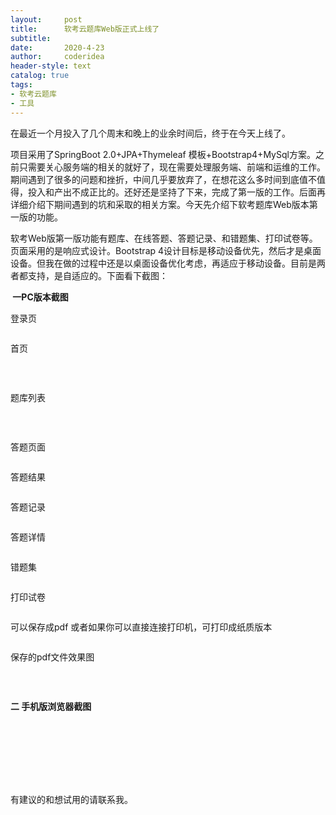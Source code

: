 ```yaml
---
layout:     post
title:      软考云题库Web版正式上线了
subtitle:   
date:       2020-4-23
author:     coderidea
header-style: text
catalog: true
tags:
- 软考云题库
- 工具
--- 
```

<p>在最近一个月投入了几个周末和晚上的业余时间后，终于在今天上线了。</p>

<p>项目采用了SpringBoot 2.0+JPA+Thymeleaf 模板+Bootstrap4+MySql方案。之前只需要关心服务端的相关的就好了，现在需要处理服务端、前端和运维的工作。期间遇到了很多的问题和挫折，中间几乎要放弃了，在想花这么多时间到底值不值得，投入和产出不成正比的。还好还是坚持了下来，完成了第一版的工作。后面再详细介绍下期间遇到的坑和采取的相关方案。今天先介绍下软考题库Web版本第一版的功能。</p>

<p>软考Web版第一版功能有题库、在线答题、答题记录、和错题集、打印试卷等。页面采用的是响应式设计。Bootstrap 4设计目标是移动设备优先，然后才是桌面设备。但我在做的过程中还是以桌面设备优化考虑，再适应于移动设备。目前是两者都支持，是自适应的。下面看下截图：</p>

<p><strong> 一PC版本截图</strong></p>

<p>登录页</p>

<p><img alt="" class="has" src="https://imgconvert.csdnimg.cn/aHR0cHM6Ly9tbWJpei5xcGljLmNuL21tYml6X3BuZy9SWXZyS1BFTTZIU2ljTFhzcnJMT1AzVGpwR3Bna3hxcjhzTUV1bnlUWlYzYXpUVUZIc2ZWb0N2UmhyMm5GT1UwZlZmTFhpYXFGdDMwalpnaHZCMkhSaG9BLzY0MA?x-oss-process=image/format,png" /></p>

<p>首页</p>

<p><img alt="" class="has" src="https://imgconvert.csdnimg.cn/aHR0cHM6Ly9tbWJpei5xcGljLmNuL21tYml6X3BuZy9SWXZyS1BFTTZIU2ljTFhzcnJMT1AzVGpwR3Bna3hxcjhOaWFhQTdzd1lYOWI4bmRGOVhiWXBBeVh4M0ZQeExvVGdiaWFPeTFwSXNLaWFpYnJWcHAzMVBLNEdRLzY0MA?x-oss-process=image/format,png" /></p>

<p> </p>

<p>题库列表</p>

<p><img alt="" class="has" src="https://imgconvert.csdnimg.cn/aHR0cHM6Ly9tbWJpei5xcGljLmNuL21tYml6X3BuZy9SWXZyS1BFTTZIU2ljTFhzcnJMT1AzVGpwR3Bna3hxcjhtYjJDR25QNFpxbUE4a3hLNDBkeldpY3I4VWF3ZEdUalRNWHQ4MGpzN05Ja2c5bk52VFdJV1dBLzY0MA?x-oss-process=image/format,png" /></p>

<p> </p>

<p>答题页面</p>

<p><img alt="" class="has" src="https://imgconvert.csdnimg.cn/aHR0cHM6Ly9tbWJpei5xcGljLmNuL21tYml6X3BuZy9SWXZyS1BFTTZIU2ljTFhzcnJMT1AzVGpwR3Bna3hxcjhjbVV5Vmhsa3gyaWNBRXMyaWNpY2lhWkZsMmZaV2RjR3VhaloxNXlBUGlhY0c2dll5Sk5SRGJlVHJlUS82NDA?x-oss-process=image/format,png" /></p>

<p>答题结果</p>

<p><img alt="" class="has" src="https://imgconvert.csdnimg.cn/aHR0cHM6Ly9tbWJpei5xcGljLmNuL21tYml6X3BuZy9SWXZyS1BFTTZIU2ljTFhzcnJMT1AzVGpwR3Bna3hxcjgyalhidFE3RjZRQ0lidmlhM1NRa3pOelhYeDFqSW16WVJjWU85cDhFYWJlbGljb09LQmQ3R0VSUS82NDA?x-oss-process=image/format,png" /></p>

<p>答题记录</p>

<p><img alt="" class="has" src="https://imgconvert.csdnimg.cn/aHR0cHM6Ly9tbWJpei5xcGljLmNuL21tYml6X3BuZy9SWXZyS1BFTTZIU2ljTFhzcnJMT1AzVGpwR3Bna3hxcjhGYmliSDY3RmliMDJLdndxSVpLdUFTWVI2TVNMemtwd1BGYWt4VnE3alhHMzZjYzQ3eWU0WmtLQS82NDA?x-oss-process=image/format,png" /></p>

<p>答题详情</p>

<p><img alt="" class="has" src="https://imgconvert.csdnimg.cn/aHR0cHM6Ly9tbWJpei5xcGljLmNuL21tYml6X3BuZy9SWXZyS1BFTTZIU2ljTFhzcnJMT1AzVGpwR3Bna3hxcjhOM2NkcDNrV3lZZkNpYVRVVnhvczJtM0R0OGNsME5xZ2dkbzc3Q2o5VmZEZFNQN3B3VTZxd0xnLzY0MA?x-oss-process=image/format,png" /></p>

<p>错题集</p>

<p><img alt="" class="has" src="https://imgconvert.csdnimg.cn/aHR0cHM6Ly9tbWJpei5xcGljLmNuL21tYml6X3BuZy9SWXZyS1BFTTZIU2ljTFhzcnJMT1AzVGpwR3Bna3hxcjhzM1NKb3RORUNVRnBibXQ5UXM3OWN6Qk9YS0NtcVJWWGtHUURnRk9KaWNhMU1NS0ZkbWRpY0dOZy82NDA?x-oss-process=image/format,png" /></p>

<p>打印试卷</p>

<p><img alt="" class="has" src="https://imgconvert.csdnimg.cn/aHR0cHM6Ly9tbWJpei5xcGljLmNuL21tYml6X3BuZy9SWXZyS1BFTTZIU2ljTFhzcnJMT1AzVGpwR3Bna3hxcjgwbEJKR0VqMU9od21vZWxUZ3ZucjJPbGtVWE5CNEF1R0ZBNG1Xb2V3R2lhVFVXQVQ1dU1VZFdBLzY0MA?x-oss-process=image/format,png" /></p>

<p>可以保存成pdf 或者如果你可以直接连接打印机，可打印成纸质版本</p>

<p><img alt="" class="has" src="https://imgconvert.csdnimg.cn/aHR0cHM6Ly9tbWJpei5xcGljLmNuL21tYml6X3BuZy9SWXZyS1BFTTZIU2ljTFhzcnJMT1AzVGpwR3Bna3hxcjh5MXN5bFpyd01kWTZMamFVN0MzV09vZG9jUHpLbmF2cEpSaWN1SkxzZUxVU2tmbHVwU05tR1B3LzY0MA?x-oss-process=image/format,png" /></p>

<p>保存的pdf文件效果图</p>

<p><img alt="" class="has" src="https://imgconvert.csdnimg.cn/aHR0cHM6Ly9tbWJpei5xcGljLmNuL21tYml6X3BuZy9SWXZyS1BFTTZIU2ljTFhzcnJMT1AzVGpwR3Bna3hxcjhndFRnc3o5djMzazNHSGpGZ1BUSGx5VW5kcWVNS1dpYnNkcmozR3RHd29JOHVmd0lZYjdUTTZBLzY0MA?x-oss-process=image/format,png" /></p>

<p> </p>

<p><strong>二 手机版浏览器截图</strong></p>

<p><img alt="" class="has" src="https://imgconvert.csdnimg.cn/aHR0cHM6Ly9tbWJpei5xcGljLmNuL21tYml6X3BuZy9SWXZyS1BFTTZIU2ljTFhzcnJMT1AzVGpwR3Bna3hxcjhSeFRyRGJ0YlV5Y2ljams1VnMxTWgxOFZlR09JNVUxT3RpY1hGR3VSTmhUbnRGc3JkUWQ5RW4wUS82NDA?x-oss-process=image/format,png" /></p>

<p> </p>

<p><img alt="" class="has" src="https://imgconvert.csdnimg.cn/aHR0cHM6Ly9tbWJpei5xcGljLmNuL21tYml6X3BuZy9SWXZyS1BFTTZIU2ljTFhzcnJMT1AzVGpwR3Bna3hxcjh5ZEo3R0lST3R5YnByUFluQ21lQ09ha3dVN3BJZG85bGRGVm9CNk1LSGtyOVdiRHZ2aEdpY1J3LzY0MA?x-oss-process=image/format,png" /></p>

<p><img alt="" class="has" src="https://imgconvert.csdnimg.cn/aHR0cHM6Ly9tbWJpei5xcGljLmNuL21tYml6X3BuZy9SWXZyS1BFTTZIU2ljTFhzcnJMT1AzVGpwR3Bna3hxcjhWVlBSY0hnd3ZQQTFOU0xYcXFwVFdsa1FuRno5MTc5RERVMDhPS1VKN1ZaaWNtSkNFdXlDSmF3LzY0MA?x-oss-process=image/format,png" /></p>

<p><img alt="" class="has" src="https://imgconvert.csdnimg.cn/aHR0cHM6Ly9tbWJpei5xcGljLmNuL21tYml6X3BuZy9SWXZyS1BFTTZIU2ljTFhzcnJMT1AzVGpwR3Bna3hxcjhTWXZ4dzlvYjJiS2xjRWI3OFlrNjNpY3BpYk9oSzkwQzdxaFQ1U2lhYjNTUnlpYU85bGhWcUNlbXJ3LzY0MA?x-oss-process=image/format,png" /></p>

<p><img alt="" class="has" src="https://imgconvert.csdnimg.cn/aHR0cHM6Ly9tbWJpei5xcGljLmNuL21tYml6X3BuZy9SWXZyS1BFTTZIU2ljTFhzcnJMT1AzVGpwR3Bna3hxcjhQbG9NSTBqTEZPSnI1b3J1M2Z4SU93VjlCbFB3ZmZmZnZLOVlLeWdKdjNsUVd4a3FlYTFlR3cvNjQw?x-oss-process=image/format,png" /></p>

<p><img alt="" class="has" src="https://imgconvert.csdnimg.cn/aHR0cHM6Ly9tbWJpei5xcGljLmNuL21tYml6X3BuZy9SWXZyS1BFTTZIU2ljTFhzcnJMT1AzVGpwR3Bna3hxcjhIM3BuV0VpYnFLQ0J4aWFUYmJWbFNmMmJUSTdtcnNxUjV5b3hVM2RKR3dmSXZlSWM2MGc3eHBXdy82NDA?x-oss-process=image/format,png" /></p>

<p>有建议的和想试用的请联系我。</p>
